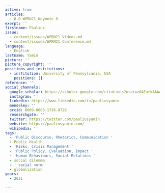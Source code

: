 ```yaml
---
active: true
articles:
  - 8-0_WPRN21_Keynote 8
exerpt: ''
firstname: Paulius
issue:
  - content/issues/WPRN21 Videos.md
  - content/issues/WPRN21 Conference.md
language:
  - English
lastname: Yamin
picture: ''
picture_copyright: ''
positions_and_institutions:
  - institution: University of Pennsylvania, USA
    positions: []
reference: ''
social_channels:
  google_scholar: https://scholar.google.com/citations?user=zO4EatkAAAAJ&hl=en
  instagram: ''
  linkedin: https://www.linkedin.com/in/pauliusyamin
  mendeley: ''
  orcid: 0000-0003-1736-8728
  researchgate: ''
  twitter: https://twitter.com/pauliusyamin
  website: https://pauliusyamin.com/
  wikipedia: ''
tags:
  - 'Public Discourse, Rhetorics, Communication '
  - Public Health
  - 'Risks, Crisis Management '
  - 'Public Policy, Evaluation, Impact '
  - 'Human Behaviours, Social Relations '
  - social dilemma
  - ' social norm '
  - globalization
years:
  - 2021

---
```

